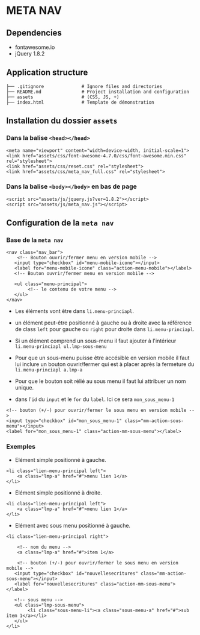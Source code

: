 # META NAV

## Dependencies

- fontawesome.io
- jQuery 1.8.2

## Application structure

```
├── .gitignore              # Ignore files and directories
├── README.md               # Project installation and configuration
├── assets                  # (CSS, JS, +)
├── index.html              # Template de démonstration
```

## Installation du dossier `assets`

### Dans la balise `<head></head>`

```
<meta name="viewport" content="width=device-width, initial-scale=1">
<link href="assets/css/font-awesome-4.7.0/css/font-awesome.min.css" rel="stylesheet">
<link href="assets/css/reset.css" rel="stylesheet">
<link href="assets/css/meta_nav_full.css" rel="stylesheet">
```

### Dans la balise `<body></body>` en bas de page

```
<script src="assets/js/jquery.js?ver=1.8.2"></script>
<script src="assets/js/meta_nav.js"></script>
```

## Configuration de la `meta nav`

### Base de la `meta nav`
```
<nav class="nav_bar">
	<!-- Bouton ouvrir/fermer menu en version mobile -->
   <input type="checkbox" id="menu-mobile-icone"></input>
   <label for="menu-mobile-icone" class="action-menu-mobile"></label>
   <!-- Bouton ouvrir/fermer menu en version mobile -->

   <ul class="menu-principal">
   		<!-- le contenu de votre menu -->
   </ul>
</nav>
```

* Les éléments vont être dans `li.menu-princiapl`.
* un élément peut-être positionné à gauche ou à droite avec la référence de class `left` pour gauche ou `right` pour droite dans `li.menu-princiapl`.
* Si un élément comprend un sous-menu il faut ajouter à l'intérieur `li.menu-princiapl ul.lmp-sous-menu`

* Pour que un sous-menu puisse être accésible en version mobile il faut lui inclure un bouton ouvrir/fermer qui est à placer après la fermeture du `li.menu-princiapl a.lmp-a`
* Pour que le bouton soit rélié au sous menu il faut lui attribuer un nom unique.
* dans l'`id` du `input` et le `for` du `label`. Ici ce sera `mon_sous_menu-1`

```
<!-- bouton (+/-) pour ouvrir/fermer le sous menu en version mobile -->
<input type="checkbox" id="mon_sous_menu-1" class="mm-action-sous-menu"></input>
<label for="mon_sous_menu-1" class="action-mm-sous-menu"></label>
```

### Exemples

* Elément simple positionné à gauche.

```
<li class="lien-menu-principal left">
	<a class="lmp-a" href="#">menu lien 1</a>
</li>
```

* Elément simple positionné à droite.

```
<li class="lien-menu-principal left">
	<a class="lmp-a" href="#">menu lien 1</a>
</li>
```

* Elément avec sous menu positionné à gauche.

```
<li class="lien-menu-principal right">

	<!-- nom du menu -->
	<a class="lmp-a" href="#">item 1</a>

	<!-- bouton (+/-) pour ouvrir/fermer le sous menu en version mobile -->
   <input type="checkbox" id="nouvellesecritures" class="mm-action-sous-menu"></input>
   <label for="nouvellesecritures" class="action-mm-sous-menu"></label>

   <!-- sous menu -->
   <ul class="lmp-sous-menu">
   		<li class="sous-menu-li"><a class="sous-menu-a" href="#">sub item 1</a></li>
   </ul>
</li>
```
